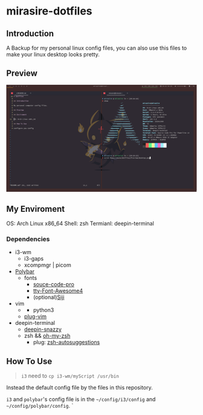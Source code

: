 # mirasire-dotfiles

## Introduction

A Backup for my personal linux config files, you can also use this files to make your linux desktop looks pretty.

## Preview

![desktop](Preview/desktop.png)

## My Enviroment

OS: Arch Linux x86\_64
Shell: zsh
Termianl: deepin-terminal

### Dependencies

- i3-wm
    - i3-gaps
    - xcompmgr | picom
- [Polybar](https://github.com/polybar/polybar)
    - fonts
        - [souce-code-pro](https://github.com/adobe-fonts/source-code-pro)
        - [tty-Font-Awesome4](https://aur.archlinux.org/packages/ttf-font-awesome-4/)
        - (optional)[Siji](https://github.com/stark/siji)
- vim 
    - + python3 
    - [plug-vim](https://github.com/junegunn/vim-plug)
- deepin-terminal
    - [deepin-snazzy](https://github.com/xxczaki/deepin-snazzy)
    - zsh && [oh-my-zsh](https://github.com/ohmyzsh/ohmyzsh)
        - plug: [zsh-autosuggestions](https://github.com/zsh-users/zsh-autosuggestions)

## How To Use

> `i3` need to `cp i3-wm/myScript /usr/bin`

Instead the default config file by the files in this repository.

`i3` and `polybar`'s config file is in the `~/config/i3/config` and `~/config/polybar/config`.
`

